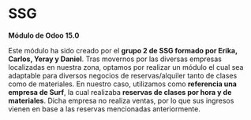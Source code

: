 # SSG
<b>Módulo de Odoo 15.0</b>

Este módulo ha sido creado por el <b>grupo 2 de SSG formado por Erika, Carlos, Yeray y Daniel</b>.
Tras movernos por las diversas empresas localizadas en nuestra zona, optamos por realizar un módulo el cual sea adaptable para diversos negocios de reservas/alquiler tanto de clases como de materiales. 
En nuestro caso, utilizamos como <b>referencia una empresa de Surf</b>, la cual realizaba <b>reservas de clases por hora y de materiales</b>. Dicha empresa no realiza ventas, por lo que sus ingresos vienen en base a las reservas mencionadas anteriormente.
